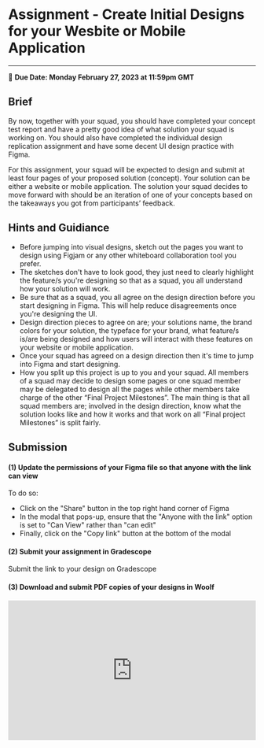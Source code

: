 # Assignment - Create Initial Designs for your Wesbite or Mobile Application
-----
<aside>
  
  📝 **Due Date: Monday February 27, 2023 at 11:59pm GMT**
 
</aside>


## Brief
By now, together with your squad, you should have completed your concept test report and have a pretty good idea of what solution your squad is working on. You should also have completed the individual design replication assignment and have some decent UI design practice with Figma. 

For this assignment, your squad will be expected to design and submit at least four pages of your proposed solution (concept). Your solution can be either a website or mobile application. The solution your squad decides to move forward with should be an iteration of one of your concepts based on the takeaways you got from participants’ feedback.


## Hints and Guidiance

- Before jumping into visual designs, sketch out the pages you want to design using Figjam or any other whiteboard collaboration tool you prefer.
- The sketches don't have to look good, they just need to clearly highlight the feature/s you're designing so that as a squad, you all understand how your solution will work.
- Be sure that as a squad, you all agree on the design direction before you start designing in Figma. This will help reduce disagreements once you're designing the UI.
- Design direction pieces to agree on are; your solutions name, the brand colors for your solution, the typeface for your brand, what feature/s is/are being designed and how users will interact with these features on your website or mobile application.
- Once your squad has agreed on a design direction then it's time to jump into Figma and start designing. 
- How you split up this project is up to you and your squad. All members of a squad may decide to design some pages or one squad member may be delegated to design all the pages while other members take charge of the other “Final Project Milestones”. The main thing is that all squad members are; involved in the design direction, know what the solution looks like and how it works and that work on all “Final project Milestones” is split fairly. 


## Submission

#### (1) Update the permissions of your Figma file so that anyone with the link can view

To do so:

- Click on the "Share" button in the top right hand corner of Figma
- In the modal that pops-up, ensure that the "Anyone with the link" option is set to "Can View" rather than "can edit"
- Finally, click on the "Copy link" button at the bottom of the modal


#### (2) Submit your assignment in Gradescope

Submit the link to your design on Gradescope


#### (3) Download and submit PDF copies of your designs in Woolf


<div style="position: relative; padding-bottom: 56.25%; height: 0;"><iframe width="560" height="315" src="https://www.youtube.com/embed/DTk28NTGdkU" title="YouTube video player" frameborder="0" allow="accelerometer; autoplay; clipboard-write; encrypted-media; gyroscope; picture-in-picture; web-share" allowfullscreen style="position: absolute; top: 0; left: 0; width: 100%; height: 100%;"></iframe>
</div>






